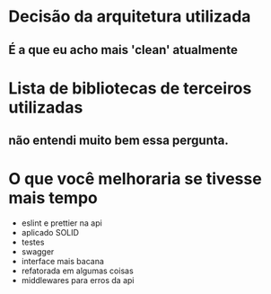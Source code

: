 # Decisão da arquitetura utilizada

## É a que eu acho mais 'clean' atualmente

# Lista de bibliotecas de terceiros utilizadas

## não entendi muito bem essa pergunta.

# O que você melhoraria se tivesse mais tempo 

- eslint e prettier na api
- aplicado SOLID 
- testes 
- swagger 
- interface mais bacana 
- refatorada em algumas coisas 
- middlewares para erros da api 